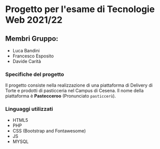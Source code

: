 # Progetto per l'esame di Tecnologie Web 2021/22

## Membri Gruppo:

- Luca Bandini
- Francesco Esposito
- Davide Carità

### Specifiche del progetto

Il progetto consiste nella realizzazione di una piattaforma di Delivery di Torte e prodotti di pasticceria nel Campus di
Cesena. Il nome della piattaforma è **Pastecceroo** (Pronunciato `pasticcerù`).

### Linguaggi utilizzati

+ HTML5
+ PHP
+ CSS (Bootstrap and Fontawesome)
+ JS
+ MYSQL
